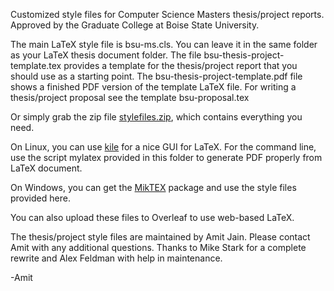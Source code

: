 
Customized style files for Computer Science Masters thesis/project reports. Approved by the
Graduate College at Boise State University.

The main LaTeX style file is bsu-ms.cls. You can leave it in the same folder as your LaTeX
thesis document folder.  The file bsu-thesis-project-template.tex provides a template for the
thesis/project report that you should use as a starting point. The bsu-thesis-project-template.pdf
file shows a finished PDF version of the template LaTeX file. For writing a thesis/project
proposal see the template bsu-proposal.tex

Or simply grab the zip file
[stylefiles.zip](https://github.com/BoiseState/thesis-project-template/blob/master/stylefiles.zip),
which contains everything you need.

On Linux, you can use [kile](https://kile.sourceforge.io/) for a nice GUI for LaTeX. For the
command line, use the script mylatex provided in this folder to generate PDF properly from
LaTeX document.

On Windows, you can get the [MikTEX](miktex.org) package and use the style files provided
here.

You can also upload these files to Overleaf to use web-based LaTeX.

The thesis/project style files are maintained by Amit Jain. Please contact Amit with any
additional questions. Thanks to Mike Stark for a complete rewrite and Alex Feldman with
help in maintenance.

-Amit
